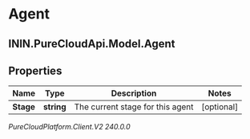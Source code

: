# Agent

## ININ.PureCloudApi.Model.Agent

## Properties

|Name | Type | Description | Notes|
|------------ | ------------- | ------------- | -------------|
| **Stage** | **string** | The current stage for this agent | [optional] |



_PureCloudPlatform.Client.V2 240.0.0_
